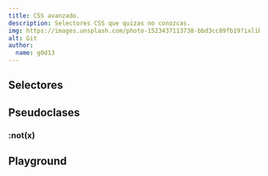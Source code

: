 ```yaml
---
title: CSS avanzado.
description: Selectores CSS que quizas no conozcas.
img: https://images.unsplash.com/photo-1523437113738-bbd3cc89fb19?ixlib=rb-1.2.1&ixid=eyJhcHBfaWQiOjEyMDd9&auto=format&fit=crop&w=1051&q=80
alt: Git
author: 
  name: g0d13
---
```


## Selectores

## Pseudoclases

### :not(x)

### 

## Playground
